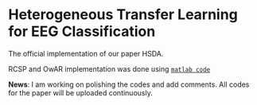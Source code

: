 # Heterogeneous Transfer Learning for EEG Classification

The official implementation of our paper HSDA.

RCSP and OwAR implementation was done using [`matlab code`](https://github.com/drwuHUST/TLBCI)

**News**: I am working on polishing the codes and add comments. All codes for the paper will be uploaded continuously. 



